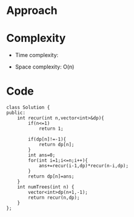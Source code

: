 # Approach
<!-- Describe your approach to solving the problem. -->

# Complexity
- Time complexity: 
<!-- Add your time complexity here, e.g. $$O(n)$$ -->

- Space complexity: O(n)
<!-- Add your space complexity here, e.g. $$O(n)$$ -->

# Code
```
class Solution {
public:
    int recur(int n,vector<int>&dp){
        if(n<=1)
            return 1;
        
        if(dp[n]!=-1){
            return dp[n];
        }
        int ans=0;
        for(int i=1;i<=n;i++){
            ans+=recur(i-1,dp)*recur(n-i,dp);
        }
        return dp[n]=ans;
    }
    int numTrees(int n) {
        vector<int>dp(n+1,-1);
        return recur(n,dp);
    }
};
```
